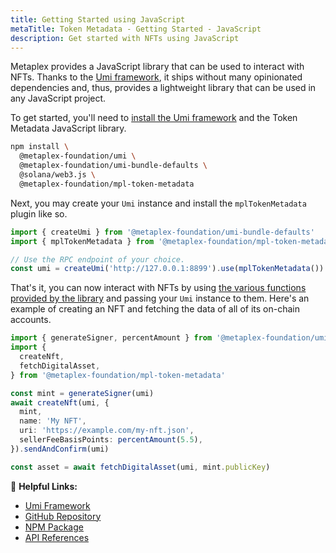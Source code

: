 ```yaml
---
title: Getting Started using JavaScript
metaTitle: Token Metadata - Getting Started - JavaScript
description: Get started with NFTs using JavaScript
---
```


Metaplex provides a JavaScript library that can be used to interact with NFTs. Thanks to the [Umi framework](https://github.com/metaplex-foundation/umi), it ships without many opinionated dependencies and, thus, provides a lightweight library that can be used in any JavaScript project.

To get started, you'll need to [install the Umi framework](https://github.com/metaplex-foundation/umi/blob/main/docs/installation.md) and the Token Metadata JavaScript library.

```sh
npm install \
  @metaplex-foundation/umi \
  @metaplex-foundation/umi-bundle-defaults \
  @solana/web3.js \
  @metaplex-foundation/mpl-token-metadata
```

Next, you may create your `Umi` instance and install the `mplTokenMetadata` plugin like so.

```ts
import { createUmi } from '@metaplex-foundation/umi-bundle-defaults'
import { mplTokenMetadata } from '@metaplex-foundation/mpl-token-metadata'

// Use the RPC endpoint of your choice.
const umi = createUmi('http://127.0.0.1:8899').use(mplTokenMetadata())
```

That's it, you can now interact with NFTs by using [the various functions provided by the library](https://mpl-token-metadata-js-docs.vercel.app/) and passing your `Umi` instance to them. Here's an example of creating an NFT and fetching the data of all of its on-chain accounts.

```ts
import { generateSigner, percentAmount } from '@metaplex-foundation/umi'
import {
  createNft,
  fetchDigitalAsset,
} from '@metaplex-foundation/mpl-token-metadata'

const mint = generateSigner(umi)
await createNft(umi, {
  mint,
  name: 'My NFT',
  uri: 'https://example.com/my-nft.json',
  sellerFeeBasisPoints: percentAmount(5.5),
}).sendAndConfirm(umi)

const asset = await fetchDigitalAsset(umi, mint.publicKey)
```

🔗 **Helpful Links:**

- [Umi Framework](https://github.com/metaplex-foundation/umi)
- [GitHub Repository](https://github.com/metaplex-foundation/mpl-token-metadata)
- [NPM Package](https://www.npmjs.com/package/@metaplex-foundation/mpl-token-metadata)
- [API References](https://mpl-token-metadata-js-docs.vercel.app/)
